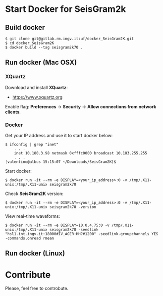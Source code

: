 # Start Docker for SeisGram2k

## Build docker
```
$ git clone git@gitlab.rm.ingv.it:uf/docker_SeisGram2K.git
$ cd docker_SeisGram2K
$ docker build --tag seisgram2k70 . 
```

## Run docker (Mac OSX)
### XQuartz
Download and install **XQuartz**:
- https://www.xquartz.org

Enable flag: **Preferences** -> **Security** -> **Allow connections from network clients**.

### Docker
Get your IP address and use it to start docker below:
```
$ ifconfig | grep "inet"
    . . .
	inet 10.180.3.98 netmask 0xfffc0000 broadcast 10.183.255.255
	. . .
[valentino@albus 15:15:07 ~/Downloads/SeisGram2K]$
```

Start docker:
```
$ docker run -it --rm -e DISPLAY=<your_ip_address>:0 -v /tmp/.X11-unix:/tmp/.X11-unix seisgram2k70
```

Check **SeisGram2K** version:
```
$ docker run -it --rm -e DISPLAY=<your_ip_address>:0 -v /tmp/.X11-unix:/tmp/.X11-unix seisgram2k70 -version
```

View real-time waveforms:
```
$ docker run -it --rm -e DISPLAY=10.0.4.75:0 -v /tmp/.X11-unix:/tmp/.X11-unix seisgram2k70 -seedlink "hsl1.int.ingv.it:18000#IV_ACER:HH?#1200" -seedlink.groupchannels YES -commands.onread rmean
```

## Run docker (Linux)

# Contribute
Please, feel free to controbute.